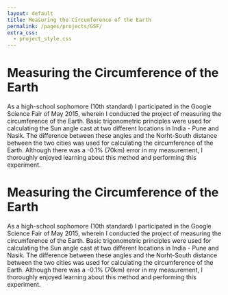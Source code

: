 ```yaml
---
layout: default
title: Measuring the Circumference of the Earth
permalink: /pages/projects/GSF/
extra_css:
  - project_style.css
---
```


<!-- paste the body from GSF.html here -->
<div class="content_desktop">
    <div class="projects">
        <h1>Measuring the Circumference of the Earth</h1>
        <p>
            As a high-school sophomore (10th standard) I participated in the Google Science Fair of May 2015, wherein I conducted the project of measuring the circumference 
            of the Earth. Basic trigonometric principles were used for calculating the Sun angle cast at two different locations in India - Pune and Nasik. The difference between 
            these angles and the Norht-South distance between the two cities was used for calculating the circumference of the Earth. Although there was a -0.1% (70km) error in my 
            measurement, I thoroughly enjoyed learning about this method and performing this experiment.
        </p>
    </div>
    <!-- <div class="project-photo">
        <img src="assets/NPR-STAR.png">
    </div> -->
</div>
<!-- Page content for mobile-->
<div class="content_mobile">
    <div class="projects_mobile">
        <h1>Measuring the Circumference of the Earth</h1>
        <p>
            As a high-school sophomore (10th standard) I participated in the Google Science Fair of May 2015, wherein I conducted the project of measuring the circumference 
            of the Earth. Basic trigonometric principles were used for calculating the Sun angle cast at two different locations in India - Pune and Nasik. The difference between 
            these angles and the Norht-South distance between the two cities was used for calculating the circumference of the Earth. Although there was a -0.1% (70km) error in my 
            measurement, I thoroughly enjoyed learning about this method and performing this experiment.
        </p>
    </div>
    <!-- <div class="project-photo">
        <img src="assets/NPR-STAR.png">
    </div> -->
</div>
